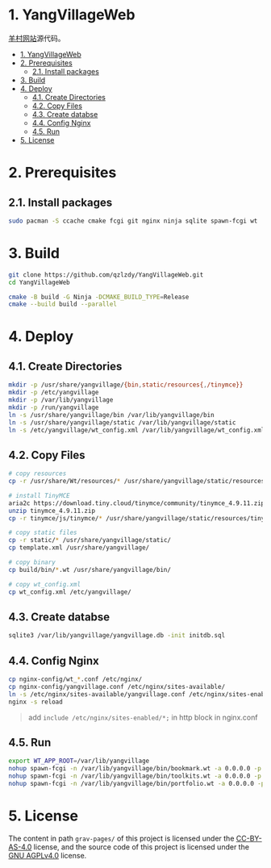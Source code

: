 # 1. YangVillageWeb

[羊村网站](https://yangvillage.top)源代码。

- [1. YangVillageWeb](#1-yangvillageweb)
- [2. Prerequisites](#2-prerequisites)
  - [2.1. Install packages](#21-install-packages)
- [3. Build](#3-build)
- [4. Deploy](#4-deploy)
  - [4.1. Create Directories](#41-create-directories)
  - [4.2. Copy Files](#42-copy-files)
  - [4.3. Create databse](#43-create-databse)
  - [4.4. Config Nginx](#44-config-nginx)
  - [4.5. Run](#45-run)
- [5. License](#5-license)

# 2. Prerequisites

## 2.1. Install packages

```bash
sudo pacman -S ccache cmake fcgi git nginx ninja sqlite spawn-fcgi wt
```

# 3. Build

```bash
git clone https://github.com/qzlzdy/YangVillageWeb.git
cd YangVillageWeb

cmake -B build -G Ninja -DCMAKE_BUILD_TYPE=Release
cmake --build build --parallel
```

# 4. Deploy

## 4.1. Create Directories

```bash
mkdir -p /usr/share/yangvillage/{bin,static/resources{,/tinymce}}
mkdir -p /etc/yangvillage
mkdir -p /var/lib/yangvillage
mkdir -p /run/yangvillage
ln -s /usr/share/yangvillage/bin /var/lib/yangvillage/bin
ln -s /usr/share/yangvillage/static /var/lib/yangvillage/static
ln -s /etc/yangvillage/wt_config.xml /var/lib/yangvillage/wt_config.xml
```

## 4.2. Copy Files

```bash
# copy resources
cp -r /usr/share/Wt/resources/* /usr/share/yangvillage/static/resources/

# install TinyMCE
aria2c https://download.tiny.cloud/tinymce/community/tinymce_4.9.11.zip
unzip tinymce_4.9.11.zip
cp -r tinymce/js/tinymce/* /usr/share/yangvillage/static/resources/tinymce/

# copy static files
cp -r static/* /usr/share/yangvillage/static/
cp template.xml /usr/share/yangvillage/

# copy binary
cp build/bin/*.wt /usr/share/yangvillage/bin/

# copy wt_config.xml
cp wt_config.xml /etc/yangvillage/
```

## 4.3. Create databse

```bash
sqlite3 /var/lib/yangvillage/yangvillage.db -init initdb.sql
```

## 4.4. Config Nginx

```bash
cp nginx-config/wt_*.conf /etc/nginx/
cp nginx-config/yangvillage.conf /etc/nginx/sites-available/
ln -s /etc/nginx/sites-available/yangvillage.conf /etc/nginx/sites-enabled/yangvillage.conf
nginx -s reload
```

> add `include /etc/nginx/sites-enabled/*;` in http block in nginx.conf

## 4.5. Run

```bash
export WT_APP_ROOT=/var/lib/yangvillage
nohup spawn-fcgi -n /var/lib/yangvillage/bin/bookmark.wt -a 0.0.0.0 -p 9002 >/dev/null &
nohup spawn-fcgi -n /var/lib/yangvillage/bin/toolkits.wt -a 0.0.0.0 -p 9003 >/dev/null &
nohup spawn-fcgi -n /var/lib/yangvillage/bin/portfolio.wt -a 0.0.0.0 -p 9004 >/dev/null &
```

# 5. License

The content in path `grav-pages/` of this project is licensed under the [CC-BY-AS-4.0](./grav-pages/LICENSE) license, and the source code of this project is licensed under the [GNU AGPLv4.0](./LICENSE) license.
